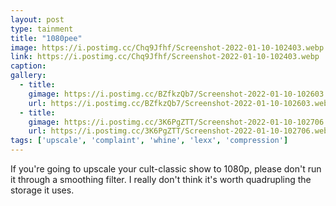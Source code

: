 ```yaml
---
layout: post
type: tainment
title: "1080pee"
image: https://i.postimg.cc/Chq9Jfhf/Screenshot-2022-01-10-102403.webp
link: https://i.postimg.cc/Chq9Jfhf/Screenshot-2022-01-10-102403.webp
caption: 
gallery:
  - title: 
    gimage: https://i.postimg.cc/BZfkzQb7/Screenshot-2022-01-10-102603.webp
    url: https://i.postimg.cc/BZfkzQb7/Screenshot-2022-01-10-102603.webp
  - title: 
    gimage: https://i.postimg.cc/3K6PgZTT/Screenshot-2022-01-10-102706.webp
    url: https://i.postimg.cc/3K6PgZTT/Screenshot-2022-01-10-102706.webp
tags: ['upscale', 'complaint', 'whine', 'lexx', 'compression']
---
```

If you're going to upscale your cult-classic show to 1080p, please don't run it through a smoothing filter.  I really don't think it's worth quadrupling the storage it uses.
